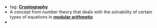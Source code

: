 - tag: **[Cryptography](../notes/Cryptography)**
- A concept from number theory that deals with the solvability of certain types of equations in **[modular arithmetic](../notes/modular_arithmetic)** 
- 